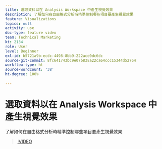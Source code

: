 ```yaml
---
title: 選取資料以在 Analysis Workspace 中產生視覺效果
description: 了解如何在自由格式分析時精準控制哪些項目要產生視覺效果
feature: Visualizations
topics: null
activity: use
doc-type: feature video
team: Technical Marketing
kt: 2134
role: User
level: Beginner
exl-id: b5721a9b-ecdc-4498-8bb9-222ace0dc6dc
source-git-commit: 8fc641743bc9e07b838a22ca64ccc15344d52764
workflow-type: ht
source-wordcount: '38'
ht-degree: 100%

---
```


# 選取資料以在 Analysis Workspace 中產生視覺效果

了解如何在自由格式分析時精準控制哪些項目要產生視覺效果

>[!VIDEO](https://video.tv.adobe.com/v/23993/?quality=12&learn=on)

